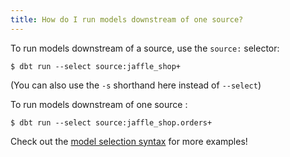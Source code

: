 ```yaml
---
title: How do I run models downstream of one source?
---
```

To run models downstream of a source, use the `source:` selector:

```
$ dbt run --select source:jaffle_shop+
```
(You can also use the `-s` shorthand here instead of `--select`)

To run models downstream of one source <Term id="table" />:

```
$ dbt run --select source:jaffle_shop.orders+
```

Check out the [model selection syntax](node-selection/syntax) for more examples!
